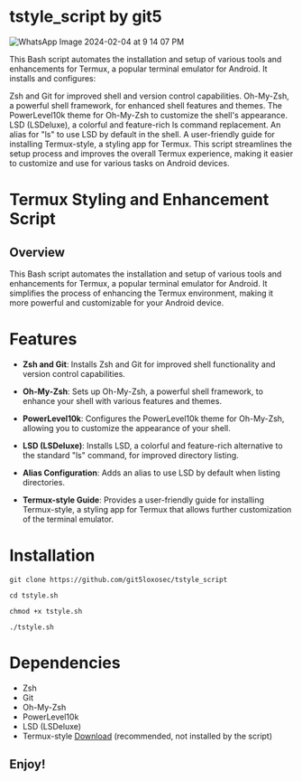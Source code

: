 # tstyle_script by git5

![WhatsApp Image 2024-02-04 at 9 14 07 PM](https://github.com/git5loxosec/tstyle_script/assets/137344845/ebe1dac6-7b6a-4f9e-a8d1-28ba8d5e8e62)

This Bash script automates the installation and setup of various tools and enhancements for Termux, a popular terminal emulator for Android. It installs and configures:

Zsh and Git for improved shell and version control capabilities.
Oh-My-Zsh, a powerful shell framework, for enhanced shell features and themes.
The PowerLevel10k theme for Oh-My-Zsh to customize the shell's appearance.
LSD (LSDeluxe), a colorful and feature-rich ls command replacement.
An alias for "ls" to use LSD by default in the shell.
A user-friendly guide for installing Termux-style, a styling app for Termux.
This script streamlines the setup process and improves the overall Termux experience, making it easier to customize and use for various tasks on Android devices.

# Termux Styling and Enhancement Script

## Overview

This Bash script automates the installation and setup of various tools and enhancements for Termux, a popular terminal emulator for Android. It simplifies the process of enhancing the Termux environment, making it more powerful and customizable for your Android device.

# Features

- **Zsh and Git**: Installs Zsh and Git for improved shell functionality and version control capabilities.

- **Oh-My-Zsh**: Sets up Oh-My-Zsh, a powerful shell framework, to enhance your shell with various features and themes.

- **PowerLevel10k**: Configures the PowerLevel10k theme for Oh-My-Zsh, allowing you to customize the appearance of your shell.

- **LSD (LSDeluxe)**: Installs LSD, a colorful and feature-rich alternative to the standard "ls" command, for improved directory listing.

- **Alias Configuration**: Adds an alias to use LSD by default when listing directories.

- **Termux-style Guide**: Provides a user-friendly guide for installing Termux-style, a styling app for Termux that allows further customization of the terminal emulator.

# Installation

```
git clone https://github.com/git5loxosec/tstyle_script

cd tstyle.sh

chmod +x tstyle.sh

./tstyle.sh
```

# Dependencies
- Zsh
- Git
- Oh-My-Zsh
- PowerLevel10k
- LSD (LSDeluxe)
- Termux-style [Download](https://f-droid.org/en/packages/com.termux.styling/) (recommended, not installed by the script)

## Enjoy!
